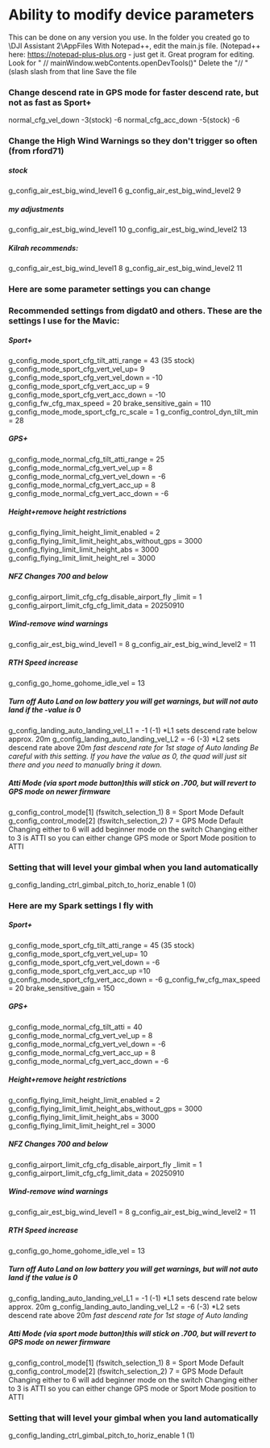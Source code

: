 # Ability to modify device parameters


This can be done on any version you use.
In the folder you created go to \DJI Assistant 2\AppFiles
With Notepad++, edit the main.js file. (Notepad++ here: https://notepad-plus-plus.org - just get it. Great program for editing.
Look for " // mainWindow.webContents.openDevTools()"
Delete the "// " (slash slash from that line
Save the file

### Change descend rate in GPS mode for faster descend rate, but not as fast as Sport+
normal_cfg_vel_down -3(stock) -6
normal_cfg_acc_down -5(stock) -6

### Change the High Wind Warnings so they don't trigger so often (from rford71)
##### stock
g_config_air_est_big_wind_level1 6
g_config_air_est_big_wind_level2 9
##### my adjustments
g_config_air_est_big_wind_level1 10
g_config_air_est_big_wind_level2 13
##### Kilrah recommends:
g_config_air_est_big_wind_level1 8
g_config_air_est_big_wind_level2 11

### Here are some parameter settings you can change

### Recommended settings from digdat0 and others. These are the settings I use for the Mavic:
##### Sport+
g_config_mode_sport_cfg_tilt_atti_range = 43 (35 stock)
g_config_mode_sport_cfg_vert_vel_up= 9
g_config_mode_sport_cfg_vert_vel_down = -10
g_config_mode_sport_cfg_vert_acc_up = 9
g_config_mode_sport_cfg_vert_acc_down = -10
g_config_fw_cfg_max_speed = 20
brake_sensitive_gain = 110
g_config_mode_mode_sport_cfg_rc_scale = 1
g_config_control_dyn_tilt_min = 28

##### GPS+
g_config_mode_normal_cfg_tilt_atti_range = 25
g_config_mode_normal_cfg_vert_vel_up = 8
g_config_mode_normal_cfg_vert_vel_down = -6
g_config_mode_normal_cfg_vert_acc_up = 8
g_config_mode_normal_cfg_vert_acc_down = -6

##### Height+*remove height restrictions*
g_config_flying_limit_height_limit_enabled = 2
g_config_flying_limit_limit_height_abs_without_gps = 3000
g_config_flying_limit_limit_height_abs = 3000
g_config_flying_limit_limit_height_rel = 3000

##### NFZ Changes *700 and below*
g_config_airport_limit_cfg_cfg_disable_airport_fly _limit = 1
g_config_airport_limit_cfg_cfg_limit_data = 20250910

##### Wind-*remove wind warnings*
g_config_air_est_big_wind_level1 = 8
g_config_air_est_big_wind_level2 = 11

##### RTH Speed increase
g_config_go_home_gohome_idle_vel = 13

##### Turn off Auto Land on low battery *you will get warnings, but will not auto land if the -value is 0*
g_config_landing_auto_landing_vel_L1 = -1 (-1) *L1 sets descend rate below approx. 20m
g_config_landing_auto_landing_vel_L2 = -6 (-3) *L2 sets descend rate above 20m *fast descend rate for 1st stage of Auto landing*
*Be careful with this setting. If you have the value as 0, the quad will just sit there and you need to manually bring it down.*

##### Atti Mode (via sport mode button)*this will stick on .700, but will revert to GPS mode on newer firmware*
g_config_control_mode[1] (fswitch_selection_1) 8 = Sport Mode Default
g_config_control_mode[2] (fswitch_selection_2) 7 = GPS Mode Default
Changing either to 6 will add beginner mode on the switch
Changing either to 3 is ATTI so you can either change GPS mode or Sport Mode position to ATTI

### Setting that will level your gimbal when you land automatically
g_config_landing_ctrl_gimbal_pitch_to_horiz_enable 1 (0)

### Here are my Spark settings I fly with
##### Sport+
g_config_mode_sport_cfg_tilt_atti_range = 45 (35 stock)
g_config_mode_sport_cfg_vert_vel_up= 10
g_config_mode_sport_cfg_vert_vel_down = -6
g_config_mode_sport_cfg_vert_acc_up =10
g_config_mode_sport_cfg_vert_acc_down = -6
g_config_fw_cfg_max_speed = 20
brake_sensitive_gain = 150

##### GPS+
g_config_mode_normal_cfg_tilt_atti = 40
g_config_mode_normal_cfg_vert_vel_up = 8
g_config_mode_normal_cfg_vert_vel_down = -6
g_config_mode_normal_cfg_vert_acc_up = 8
g_config_mode_normal_cfg_vert_acc_down = -6

##### Height+*remove height restrictions*
g_config_flying_limit_height_limit_enabled = 2
g_config_flying_limit_limit_height_abs_without_gps = 3000
g_config_flying_limit_limit_height_abs = 3000
g_config_flying_limit_limit_height_rel = 3000

##### NFZ Changes *700 and below*
g_config_airport_limit_cfg_cfg_disable_airport_fly _limit = 1
g_config_airport_limit_cfg_cfg_limit_data = 20250910

##### Wind-*remove wind warnings*
g_config_air_est_big_wind_level1 = 8
g_config_air_est_big_wind_level2 = 11

##### RTH Speed increase
g_config_go_home_gohome_idle_vel = 13

##### Turn off Auto Land on low battery *you will get warnings, but will not auto land if the value is 0*
g_config_landing_auto_landing_vel_L1 = -1 (-1) *L1 sets descend rate below approx. 20m
g_config_landing_auto_landing_vel_L2 = -6 (-3) *L2 sets descend rate above 20m *fast descend rate for 1st stage of Auto landing*

##### Atti Mode (via sport mode button)*this will stick on .700, but will revert to GPS mode on newer firmware*
g_config_control_mode[1] (fswitch_selection_1) 8 = Sport Mode Default
g_config_control_mode[2] (fswitch_selection_2) 7 = GPS Mode Default
Changing either to 6 will add beginner mode on the switch
Changing either to 3 is ATTI so you can either change GPS mode or Sport Mode position to ATTI

### Setting that will level your gimbal when you land automatically
g_config_landing_ctrl_gimbal_pitch_to_horiz_enable 1 (1)

